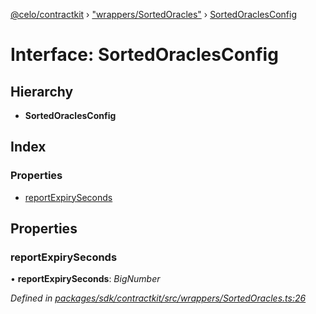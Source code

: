 [@celo/contractkit](../README.md) › ["wrappers/SortedOracles"](../modules/_wrappers_sortedoracles_.md) › [SortedOraclesConfig](_wrappers_sortedoracles_.sortedoraclesconfig.md)

# Interface: SortedOraclesConfig

## Hierarchy

* **SortedOraclesConfig**

## Index

### Properties

* [reportExpirySeconds](_wrappers_sortedoracles_.sortedoraclesconfig.md#reportexpiryseconds)

## Properties

###  reportExpirySeconds

• **reportExpirySeconds**: *BigNumber*

*Defined in [packages/sdk/contractkit/src/wrappers/SortedOracles.ts:26](https://github.com/celo-org/celo-monorepo/blob/master/packages/sdk/contractkit/src/wrappers/SortedOracles.ts#L26)*
